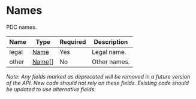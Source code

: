 # Names

PDC names.

| Name | Type | Required | Description |
| - | - | - | - |
| legal | [Name](report-name.md) | Yes | Legal name. |
| other | [Name](report-name.md)[] | No | Other names. |

*Note: Any fields marked as deprecated will be removed in a future version of the API. New code should not rely on these fields. Existing code should be updated to use alternative fields.*
